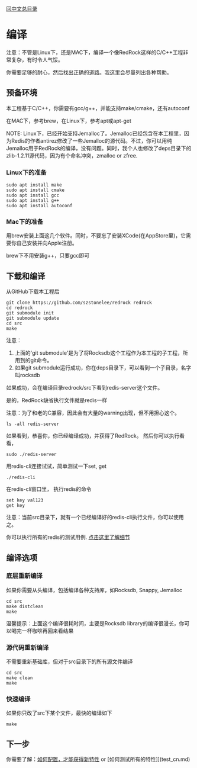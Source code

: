 [回中文总目录](menu_cn.md)

# 编译

注意：不管是Linux下，还是MAC下，编译一个像RedRock这样的C/C++工程非常复杂，有时令人气馁。

你需要足够的耐心，然后找出正确的道路。我这里会尽量列出各种帮助。

## 预备环境

本工程基于C/C++，你需要有gcc/g++，并能支持make/cmake，还有autoconf

在MAC下，参考brew，在Linux下，参考apt或apt-get

NOTE: Linux下，已经开始支持Jemalloc了。Jemalloc已经包含在本工程里，因为Redis的作者antirez修改了一些Jemalloc的源代码。不过，你可以用纯Jemalloc用于RedRock的编译，没有问题。同时，我个人也修改了deps目录下的zlib-1.2.11源代码，因为有个命名冲突，zmalloc or zfree.

### Linux下的准备

```
sudo apt install make
sudo apt install cmake
sudo apt install gcc
sudo apt install g++
sudo apt install autoconf
```

### Mac下的准备

用brew安装上面这几个软件。同时，不要忘了安装XCode(在AppStore里)，它需要你自己安装并向Apple注册。

brew下不用安装g++，只要gcc即可

## 下载和编译

从GitHub下载本工程后
```
git clone https://github.com/szstonelee/redrock redrock
cd redrock
git submodule init
git submodule update
cd src
make
```

注意：
1. 上面的'git submodule'是为了将Rocksdb这个工程作为本工程的子工程，所用到的git命令。
2. 如果git submodule运行成功，你在deps目录下，可以看到一个子目录，名字叫rocksdb

如果成功，会在编译目录redrock/src下看到redis-server这个文件。

是的，RedRock缺省执行文件就是redis一样

注意：为了和老的C兼容，因此会有大量的warning出现，但不用担心这个。
```
ls -all redis-server
```
如果看到，恭喜你，你已经编译成功，并获得了RedRock。
然后你可以执行看看，
```
sudo ./redis-server
```
用redis-cli连接试试，简单测试一下set, get
```
./redis-cli
```
在redis-cli窗口里， 执行redis的命令
```
set key val123
get key
```
注意：当前src目录下，就有一个已经编译好的redis-cli执行文件，你可以使用之。

你可以执行所有的redis的测试用例. [点击这里了解细节](test_en.md)

## 编译选项
### 底层重新编译
如果你需要从头编译，包括编译各种支持库，如Rocksdb, Snappy, Jemalloc
```
cd src
make distclean
make
```
温馨提示：上面这个编译很耗时间，主要是Rocksdb library的编译很漫长，你可以喝完一杯咖啡再回来看结果
### 源代码重新编译
不需要重新基础库，但对于src目录下的所有源文件编译
```
cd src
make clean
make
```
### 快速编译
如果你只改了src下某个文件，最快的编译如下
```
make
```

## 下一步

你需要了解：[如何配置，才能获得新特性](howrun_cn.md) or [如何测试所有的特性]](test_cn.md)



